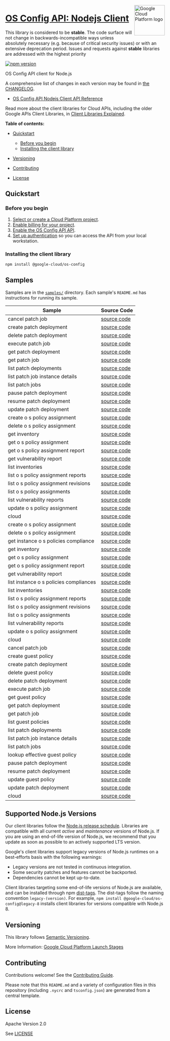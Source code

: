 [//]: # "This README.md file is auto-generated, all changes to this file will be lost."
[//]: # "The comments you see below are used to generate those parts of the template in later states."
<img src="https://avatars2.githubusercontent.com/u/2810941?v=3&s=96" alt="Google Cloud Platform logo" title="Google Cloud Platform" align="right" height="96" width="96"/>

# [OS Config API: Nodejs Client][homepage]

This library is considered to be **stable**. The code surface will not change in backwards-incompatible ways
unless absolutely necessary (e.g. because of critical security issues) or with
an extensive deprecation period. Issues and requests against **stable** libraries
are addressed with the highest priority

[![npm version](https://img.shields.io/npm/v/@google-cloud/os-config.svg)](https://www.npmjs.org/package/@google-cloud/os-config)

OS Config API client for Node.js

[//]: # "partials.introduction"

A comprehensive list of changes in each version may be found in
[the CHANGELOG][homepage_changelog].

* [OS Config API Nodejs Client API Reference](https://cloud.google.com/nodejs/docs/reference/osconfig/latest)


Read more about the client libraries for Cloud APIs, including the older
Google APIs Client Libraries, in [Client Libraries Explained][explained].

[explained]: https://cloud.google.com/apis/docs/client-libraries-explained

**Table of contents:**

* [Quickstart](#quickstart)
  * [Before you begin](#before-you-begin)
  * [Installing the client library](#installing-the-client-library)

* [Versioning](#versioning)
* [Contributing](#contributing)
* [License](#license)

## Quickstart
### Before you begin

1.  [Select or create a Cloud Platform project][projects].
1.  [Enable billing for your project][billing].
1.  [Enable the OS Config API API][enable_api].
1.  [Set up authentication][auth] so you can access the
    API from your local workstation.
### Installing the client library

```bash
npm install @google-cloud/os-config
```

[//]: # "partials.body"

## Samples

Samples are in the [`samples/`][homepage_samples] directory. Each sample's `README.md` has instructions for running its sample.

| Sample                      | Source Code                       |
| --------------------------- | --------------------------------- |
| cancel patch job | [source code](https://github.com/googleapis/google-cloud-node/blob/main/packages/google-cloud-osconfig/samples/generated/v1/os_config_service.cancel_patch_job.js) |
| create patch deployment | [source code](https://github.com/googleapis/google-cloud-node/blob/main/packages/google-cloud-osconfig/samples/generated/v1/os_config_service.create_patch_deployment.js) |
| delete patch deployment | [source code](https://github.com/googleapis/google-cloud-node/blob/main/packages/google-cloud-osconfig/samples/generated/v1/os_config_service.delete_patch_deployment.js) |
| execute patch job | [source code](https://github.com/googleapis/google-cloud-node/blob/main/packages/google-cloud-osconfig/samples/generated/v1/os_config_service.execute_patch_job.js) |
| get patch deployment | [source code](https://github.com/googleapis/google-cloud-node/blob/main/packages/google-cloud-osconfig/samples/generated/v1/os_config_service.get_patch_deployment.js) |
| get patch job | [source code](https://github.com/googleapis/google-cloud-node/blob/main/packages/google-cloud-osconfig/samples/generated/v1/os_config_service.get_patch_job.js) |
| list patch deployments | [source code](https://github.com/googleapis/google-cloud-node/blob/main/packages/google-cloud-osconfig/samples/generated/v1/os_config_service.list_patch_deployments.js) |
| list patch job instance details | [source code](https://github.com/googleapis/google-cloud-node/blob/main/packages/google-cloud-osconfig/samples/generated/v1/os_config_service.list_patch_job_instance_details.js) |
| list patch jobs | [source code](https://github.com/googleapis/google-cloud-node/blob/main/packages/google-cloud-osconfig/samples/generated/v1/os_config_service.list_patch_jobs.js) |
| pause patch deployment | [source code](https://github.com/googleapis/google-cloud-node/blob/main/packages/google-cloud-osconfig/samples/generated/v1/os_config_service.pause_patch_deployment.js) |
| resume patch deployment | [source code](https://github.com/googleapis/google-cloud-node/blob/main/packages/google-cloud-osconfig/samples/generated/v1/os_config_service.resume_patch_deployment.js) |
| update patch deployment | [source code](https://github.com/googleapis/google-cloud-node/blob/main/packages/google-cloud-osconfig/samples/generated/v1/os_config_service.update_patch_deployment.js) |
| create o s policy assignment | [source code](https://github.com/googleapis/google-cloud-node/blob/main/packages/google-cloud-osconfig/samples/generated/v1/os_config_zonal_service.create_o_s_policy_assignment.js) |
| delete o s policy assignment | [source code](https://github.com/googleapis/google-cloud-node/blob/main/packages/google-cloud-osconfig/samples/generated/v1/os_config_zonal_service.delete_o_s_policy_assignment.js) |
| get inventory | [source code](https://github.com/googleapis/google-cloud-node/blob/main/packages/google-cloud-osconfig/samples/generated/v1/os_config_zonal_service.get_inventory.js) |
| get o s policy assignment | [source code](https://github.com/googleapis/google-cloud-node/blob/main/packages/google-cloud-osconfig/samples/generated/v1/os_config_zonal_service.get_o_s_policy_assignment.js) |
| get o s policy assignment report | [source code](https://github.com/googleapis/google-cloud-node/blob/main/packages/google-cloud-osconfig/samples/generated/v1/os_config_zonal_service.get_o_s_policy_assignment_report.js) |
| get vulnerability report | [source code](https://github.com/googleapis/google-cloud-node/blob/main/packages/google-cloud-osconfig/samples/generated/v1/os_config_zonal_service.get_vulnerability_report.js) |
| list inventories | [source code](https://github.com/googleapis/google-cloud-node/blob/main/packages/google-cloud-osconfig/samples/generated/v1/os_config_zonal_service.list_inventories.js) |
| list o s policy assignment reports | [source code](https://github.com/googleapis/google-cloud-node/blob/main/packages/google-cloud-osconfig/samples/generated/v1/os_config_zonal_service.list_o_s_policy_assignment_reports.js) |
| list o s policy assignment revisions | [source code](https://github.com/googleapis/google-cloud-node/blob/main/packages/google-cloud-osconfig/samples/generated/v1/os_config_zonal_service.list_o_s_policy_assignment_revisions.js) |
| list o s policy assignments | [source code](https://github.com/googleapis/google-cloud-node/blob/main/packages/google-cloud-osconfig/samples/generated/v1/os_config_zonal_service.list_o_s_policy_assignments.js) |
| list vulnerability reports | [source code](https://github.com/googleapis/google-cloud-node/blob/main/packages/google-cloud-osconfig/samples/generated/v1/os_config_zonal_service.list_vulnerability_reports.js) |
| update o s policy assignment | [source code](https://github.com/googleapis/google-cloud-node/blob/main/packages/google-cloud-osconfig/samples/generated/v1/os_config_zonal_service.update_o_s_policy_assignment.js) |
| cloud | [source code](https://github.com/googleapis/google-cloud-node/blob/main/packages/google-cloud-osconfig/samples/generated/v1/snippet_metadata_google.cloud.osconfig.v1.json) |
| create o s policy assignment | [source code](https://github.com/googleapis/google-cloud-node/blob/main/packages/google-cloud-osconfig/samples/generated/v1alpha/os_config_zonal_service.create_o_s_policy_assignment.js) |
| delete o s policy assignment | [source code](https://github.com/googleapis/google-cloud-node/blob/main/packages/google-cloud-osconfig/samples/generated/v1alpha/os_config_zonal_service.delete_o_s_policy_assignment.js) |
| get instance o s policies compliance | [source code](https://github.com/googleapis/google-cloud-node/blob/main/packages/google-cloud-osconfig/samples/generated/v1alpha/os_config_zonal_service.get_instance_o_s_policies_compliance.js) |
| get inventory | [source code](https://github.com/googleapis/google-cloud-node/blob/main/packages/google-cloud-osconfig/samples/generated/v1alpha/os_config_zonal_service.get_inventory.js) |
| get o s policy assignment | [source code](https://github.com/googleapis/google-cloud-node/blob/main/packages/google-cloud-osconfig/samples/generated/v1alpha/os_config_zonal_service.get_o_s_policy_assignment.js) |
| get o s policy assignment report | [source code](https://github.com/googleapis/google-cloud-node/blob/main/packages/google-cloud-osconfig/samples/generated/v1alpha/os_config_zonal_service.get_o_s_policy_assignment_report.js) |
| get vulnerability report | [source code](https://github.com/googleapis/google-cloud-node/blob/main/packages/google-cloud-osconfig/samples/generated/v1alpha/os_config_zonal_service.get_vulnerability_report.js) |
| list instance o s policies compliances | [source code](https://github.com/googleapis/google-cloud-node/blob/main/packages/google-cloud-osconfig/samples/generated/v1alpha/os_config_zonal_service.list_instance_o_s_policies_compliances.js) |
| list inventories | [source code](https://github.com/googleapis/google-cloud-node/blob/main/packages/google-cloud-osconfig/samples/generated/v1alpha/os_config_zonal_service.list_inventories.js) |
| list o s policy assignment reports | [source code](https://github.com/googleapis/google-cloud-node/blob/main/packages/google-cloud-osconfig/samples/generated/v1alpha/os_config_zonal_service.list_o_s_policy_assignment_reports.js) |
| list o s policy assignment revisions | [source code](https://github.com/googleapis/google-cloud-node/blob/main/packages/google-cloud-osconfig/samples/generated/v1alpha/os_config_zonal_service.list_o_s_policy_assignment_revisions.js) |
| list o s policy assignments | [source code](https://github.com/googleapis/google-cloud-node/blob/main/packages/google-cloud-osconfig/samples/generated/v1alpha/os_config_zonal_service.list_o_s_policy_assignments.js) |
| list vulnerability reports | [source code](https://github.com/googleapis/google-cloud-node/blob/main/packages/google-cloud-osconfig/samples/generated/v1alpha/os_config_zonal_service.list_vulnerability_reports.js) |
| update o s policy assignment | [source code](https://github.com/googleapis/google-cloud-node/blob/main/packages/google-cloud-osconfig/samples/generated/v1alpha/os_config_zonal_service.update_o_s_policy_assignment.js) |
| cloud | [source code](https://github.com/googleapis/google-cloud-node/blob/main/packages/google-cloud-osconfig/samples/generated/v1alpha/snippet_metadata_google.cloud.osconfig.v1alpha.json) |
| cancel patch job | [source code](https://github.com/googleapis/google-cloud-node/blob/main/packages/google-cloud-osconfig/samples/generated/v1beta/os_config_service.cancel_patch_job.js) |
| create guest policy | [source code](https://github.com/googleapis/google-cloud-node/blob/main/packages/google-cloud-osconfig/samples/generated/v1beta/os_config_service.create_guest_policy.js) |
| create patch deployment | [source code](https://github.com/googleapis/google-cloud-node/blob/main/packages/google-cloud-osconfig/samples/generated/v1beta/os_config_service.create_patch_deployment.js) |
| delete guest policy | [source code](https://github.com/googleapis/google-cloud-node/blob/main/packages/google-cloud-osconfig/samples/generated/v1beta/os_config_service.delete_guest_policy.js) |
| delete patch deployment | [source code](https://github.com/googleapis/google-cloud-node/blob/main/packages/google-cloud-osconfig/samples/generated/v1beta/os_config_service.delete_patch_deployment.js) |
| execute patch job | [source code](https://github.com/googleapis/google-cloud-node/blob/main/packages/google-cloud-osconfig/samples/generated/v1beta/os_config_service.execute_patch_job.js) |
| get guest policy | [source code](https://github.com/googleapis/google-cloud-node/blob/main/packages/google-cloud-osconfig/samples/generated/v1beta/os_config_service.get_guest_policy.js) |
| get patch deployment | [source code](https://github.com/googleapis/google-cloud-node/blob/main/packages/google-cloud-osconfig/samples/generated/v1beta/os_config_service.get_patch_deployment.js) |
| get patch job | [source code](https://github.com/googleapis/google-cloud-node/blob/main/packages/google-cloud-osconfig/samples/generated/v1beta/os_config_service.get_patch_job.js) |
| list guest policies | [source code](https://github.com/googleapis/google-cloud-node/blob/main/packages/google-cloud-osconfig/samples/generated/v1beta/os_config_service.list_guest_policies.js) |
| list patch deployments | [source code](https://github.com/googleapis/google-cloud-node/blob/main/packages/google-cloud-osconfig/samples/generated/v1beta/os_config_service.list_patch_deployments.js) |
| list patch job instance details | [source code](https://github.com/googleapis/google-cloud-node/blob/main/packages/google-cloud-osconfig/samples/generated/v1beta/os_config_service.list_patch_job_instance_details.js) |
| list patch jobs | [source code](https://github.com/googleapis/google-cloud-node/blob/main/packages/google-cloud-osconfig/samples/generated/v1beta/os_config_service.list_patch_jobs.js) |
| lookup effective guest policy | [source code](https://github.com/googleapis/google-cloud-node/blob/main/packages/google-cloud-osconfig/samples/generated/v1beta/os_config_service.lookup_effective_guest_policy.js) |
| pause patch deployment | [source code](https://github.com/googleapis/google-cloud-node/blob/main/packages/google-cloud-osconfig/samples/generated/v1beta/os_config_service.pause_patch_deployment.js) |
| resume patch deployment | [source code](https://github.com/googleapis/google-cloud-node/blob/main/packages/google-cloud-osconfig/samples/generated/v1beta/os_config_service.resume_patch_deployment.js) |
| update guest policy | [source code](https://github.com/googleapis/google-cloud-node/blob/main/packages/google-cloud-osconfig/samples/generated/v1beta/os_config_service.update_guest_policy.js) |
| update patch deployment | [source code](https://github.com/googleapis/google-cloud-node/blob/main/packages/google-cloud-osconfig/samples/generated/v1beta/os_config_service.update_patch_deployment.js) |
| cloud | [source code](https://github.com/googleapis/google-cloud-node/blob/main/packages/google-cloud-osconfig/samples/generated/v1beta/snippet_metadata_google.cloud.osconfig.v1beta.json) |


## Supported Node.js Versions

Our client libraries follow the [Node.js release schedule](https://github.com/nodejs/release#release-schedule).
Libraries are compatible with all current _active_ and _maintenance_ versions of
Node.js.
If you are using an end-of-life version of Node.js, we recommend that you update
as soon as possible to an actively supported LTS version.

Google's client libraries support legacy versions of Node.js runtimes on a
best-efforts basis with the following warnings:

* Legacy versions are not tested in continuous integration.
* Some security patches and features cannot be backported.
* Dependencies cannot be kept up-to-date.

Client libraries targeting some end-of-life versions of Node.js are available, and
can be installed through npm [dist-tags](https://docs.npmjs.com/cli/dist-tag).
The dist-tags follow the naming convention `legacy-(version)`.
For example, `npm install @google-cloud/os-config@legacy-8` installs client libraries
for versions compatible with Node.js 8.

## Versioning

This library follows [Semantic Versioning](http://semver.org/).

More Information: [Google Cloud Platform Launch Stages][launch_stages]

[launch_stages]: https://cloud.google.com/terms/launch-stages

## Contributing

Contributions welcome! See the [Contributing Guide](https://github.com/googleapis/google-cloud-node/blob/main/packages/google-cloud-osconfig/CONTRIBUTING.md).

Please note that this `README.md`
and a variety of configuration files in this repository (including `.nycrc` and `tsconfig.json`)
are generated from a central template.

## License

Apache Version 2.0

See [LICENSE](https://github.com/googleapis/google-cloud-node/blob/main/packages/google-cloud-osconfig/LICENSE)

[shell_img]: https://gstatic.com/cloudssh/images/open-btn.png
[projects]: https://console.cloud.google.com/project
[billing]: https://support.google.com/cloud/answer/6293499#enable-billing
[enable_api]: https://console.cloud.google.com/flows/enableapi?apiid=osconfig.googleapis.com
[auth]: https://cloud.google.com/docs/authentication/external/set-up-adc-local
[homepage_samples]: https://github.com/googleapis/google-cloud-node/blob/main/packages/google-cloud-osconfig/samples
[homepage_changelog]: https://github.com/googleapis/google-cloud-node/blob/main/packages/google-cloud-osconfig/CHANGELOG.md
[homepage]: https://github.com/googleapis/google-cloud-node/blob/main/packages/google-cloud-osconfig
